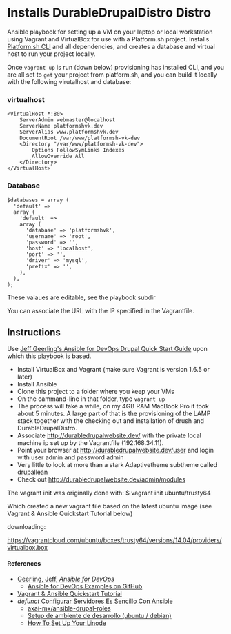# Installs DurableDrupalDistro Distro 

Ansible playbook for setting up a VM on your laptop or local workstation using Vagrant and VirtualBox for use with a Platform.sh project. Installs [Platform.sh CLI](https://docs.platform.sh/overview/platform-cli/) and all dependencies, and creates a database and virtual host to run your project locally.

Once `vagrant up` is run (down below) provisioning has installed CLI, and you are all set to `get` your project from platform.sh, and you can build it locally with the following virutalhost and database:

### virtualhost

````
<VirtualHost *:80>
    ServerAdmin webmaster@localhost
    ServerName platformshvk.dev
    ServerAlias www.platformshvk.dev
    DocumentRoot /var/www/platformsh-vk-dev
    <Directory "/var/www/platformsh-vk-dev">
        Options FollowSymLinks Indexes
        AllowOverride All
    </Directory>
</VirtualHost>
````

### Database

````
$databases = array (
  'default' =>
  array (
    'default' =>
    array (
      'database' => 'platformshvk',
      'username' => 'root',
      'password' => '',
      'host' => 'localhost',
      'port' => '',
      'driver' => 'mysql',
      'prefix' => '',
    ),
  ),
);
````

These valaues are editable, see the playbook subdir

You can associate the URL with the IP specified in the Vagrantfile.

## Instructions

Use [Jeff Geerling's Ansible for DevOps Drupal Quick Start Guide](https://github.com/geerlingguy/ansible-for-devops/tree/master/drupal#quick-start-guide) upon which this playbook is based.

* Install VirtualBox and Vagrant (make sure Vagrant is version 1.6.5 or later)
* Install Ansible
* Clone this project to a folder where you keep your VMs
* On the cammand-line in that folder, type `vagrant up`
* The process will take a while, on my 4GB RAM MacBook Pro it took about 5 minutes. A large part of that is the provisioning of the LAMP stack together with the checking out and installation of drush and DurableDrupalDistro.
* Associate http://durabledrupalwebsite.dev/ with the private local machine ip set up by the Vagrantfile (192.168.34.11).
* Point your browser at http://durabledrupalwebsite.dev/user and login with user admin and password admin
* Very little to look at more than a stark Adaptivetheme subtheme called drupallean
* Check out http://durabledrupalwebsite.dev/admin/modules

The vagrant init was originally done with:
$ vagrant init ubuntu/trusty64

Which created a new vagrant file based on the latest ubuntu image (see Vagrant & Ansible Quickstart Tutorial below)

downloading:

https://vagrantcloud.com/ubuntu/boxes/trusty64/versions/14.04/providers/virtualbox.box

#### References

* [Geerling, Jeff, *Ansible for DevOps*](https://leanpub.com/ansible-for-devops)
  * [Ansible for DevOps Examples on GitHub](https://github.com/geerlingguy/ansible-for-devops)
* [Vagrant & Ansible Quickstart Tutorial](http://adamcod.es/2014/09/23/vagrant-ansible-quickstart-tutorial.html)
* [*defunct* Configurar Servidores Es Sencillo Con Ansible](http://guate2014.drupal-centroamerica.org/session/configurar-servidores-es-sencillo-con-ansible)
  * [axai-mx/ansible-drupal-roles](https://github.com/axai-mx/ansible-drupal-roles)
  * [Setup de ambiente de desarrollo (ubuntu / debian)](http://www.axai.com.mx/es/blog/setup-de-ambiente-de-desarrollo-ubuntu-debian)
  * [How To Set Up Your Linode](http://feross.org/how-to-setup-your-linode/)
